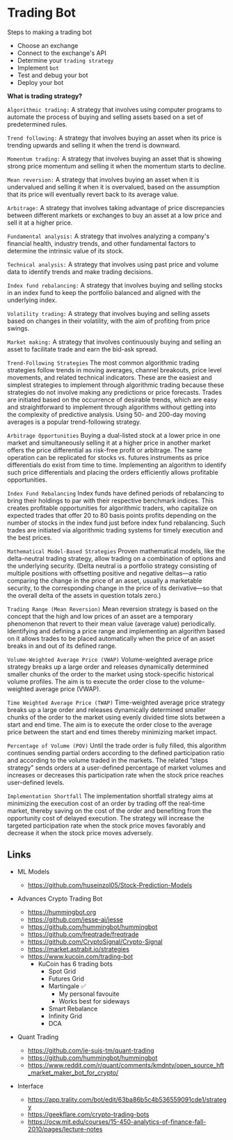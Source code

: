 # Trading Bot

Steps to making a trading bot
- Choose an exchange
- Connect to the exchange's API
- Determine your `trading strategy`
- Implement `bot`
- Test and debug your bot
- Deploy your bot

**What is trading strategy?**

`Algorithmic trading:` A strategy that involves using computer programs to automate the process of buying and selling assets based on a set of predetermined rules.

`Trend following:` A strategy that involves buying an asset when its price is trending upwards and selling it when the trend is downward.

`Momentum trading:` A strategy that involves buying an asset that is showing strong price momentum and selling it when the momentum starts to decline.

`Mean reversion:` A strategy that involves buying an asset when it is undervalued and selling it when it is overvalued, based on the assumption that its price will eventually revert back to its average value.

`Arbitrage:` A strategy that involves taking advantage of price discrepancies between different markets or exchanges to buy an asset at a low price and sell it at a higher price.

`Fundamental analysis:` A strategy that involves analyzing a company's financial health, industry trends, and other fundamental factors to determine the intrinsic value of its stock.

`Technical analysis:` A strategy that involves using past price and volume data to identify trends and make trading decisions.

`Index fund rebalancing:` A strategy that involves buying and selling stocks in an index fund to keep the portfolio balanced and aligned with the underlying index.

`Volatility trading:` A strategy that involves buying and selling assets based on changes in their volatility, with the aim of profiting from price swings.

`Market making:` A strategy that involves continuously buying and selling an asset to facilitate trade and earn the bid-ask spread.

`Trend-Following Strategies`
The most common algorithmic trading strategies follow trends in moving averages, channel breakouts, price level movements, and related technical indicators. These are the easiest and simplest strategies to implement through algorithmic trading because these strategies do not involve making any predictions or price forecasts. Trades are initiated based on the occurrence of desirable trends, which are easy and straightforward to implement through algorithms without getting into the complexity of predictive analysis. Using 50- and 200-day moving averages is a popular trend-following strategy.

`Arbitrage Opportunities`
Buying a dual-listed stock at a lower price in one market and simultaneously selling it at a higher price in another market offers the price differential as risk-free profit or arbitrage. The same operation can be replicated for stocks vs. futures instruments as price differentials do exist from time to time. Implementing an algorithm to identify such price differentials and placing the orders efficiently allows profitable opportunities.

`Index Fund Rebalancing`
Index funds have defined periods of rebalancing to bring their holdings to par with their respective benchmark indices. This creates profitable opportunities for algorithmic traders, who capitalize on expected trades that offer 20 to 80 basis points profits depending on the number of stocks in the index fund just before index fund rebalancing. Such trades are initiated via algorithmic trading systems for timely execution and the best prices.

`Mathematical Model-Based Strategies`
Proven mathematical models, like the delta-neutral trading strategy, allow trading on a combination of options and the underlying security. (Delta neutral is a portfolio strategy consisting of multiple positions with offsetting positive and negative deltas—a ratio comparing the change in the price of an asset, usually a marketable security, to the corresponding change in the price of its derivative—so that the overall delta of the assets in question totals zero.) 

`Trading Range (Mean Reversion)`
Mean reversion strategy is based on the concept that the high and low prices of an asset are a temporary phenomenon that revert to their mean value (average value) periodically. Identifying and defining a price range and implementing an algorithm based on it allows trades to be placed automatically when the price of an asset breaks in and out of its defined range.

`Volume-Weighted Average Price (VWAP)`
Volume-weighted average price strategy breaks up a large order and releases dynamically determined smaller chunks of the order to the market using stock-specific historical volume profiles. The aim is to execute the order close to the volume-weighted average price (VWAP).

`Time Weighted Average Price (TWAP)`
Time-weighted average price strategy breaks up a large order and releases dynamically determined smaller chunks of the order to the market using evenly divided time slots between a start and end time. The aim is to execute the order close to the average price between the start and end times thereby minimizing market impact.

`Percentage of Volume (POV)`
Until the trade order is fully filled, this algorithm continues sending partial orders according to the defined participation ratio and according to the volume traded in the markets. The related “steps strategy” sends orders at a user-defined percentage of market volumes and increases or decreases this participation rate when the stock price reaches user-defined levels.

`Implementation Shortfall`
The implementation shortfall strategy aims at minimizing the execution cost of an order by trading off the real-time market, thereby saving on the cost of the order and benefiting from the opportunity cost of delayed execution. The strategy will increase the targeted participation rate when the stock price moves favorably and decrease it when the stock price moves adversely.


## Links

- ML Models
    - https://github.com/huseinzol05/Stock-Prediction-Models

- Advances Crypto Trading Bot
    - https://hummingbot.org
    - https://github.com/jesse-ai/jesse 
    - https://github.com/hummingbot/hummingbot 
    - https://github.com/freqtrade/freqtrade
    - https://github.com/CryptoSignal/Crypto-Signal
    - https://market.astrabit.io/strategies
    - https://www.kucoin.com/trading-bot
        - KuCoin has 6 trading bots
            - Spot Grid
            - Futures Grid
            - Martingale ✅
                - My personal favouite
                - Works best for sideways
            - Smart Rebalance
            - Infinity Grid
            - DCA

- Quant Trading
    - https://github.com/je-suis-tm/quant-trading
    - https://github.com/hummingbot/hummingbot 
    - https://www.reddit.com/r/quant/comments/kmdnty/open_source_hft_market_maker_bot_for_crypto/

- Interface
    - https://app.trality.com/bot/edit/63ba86b5c4b536559091cde1/strategy
    - https://geekflare.com/crypto-trading-bots
    - https://ocw.mit.edu/courses/15-450-analytics-of-finance-fall-2010/pages/lecture-notes